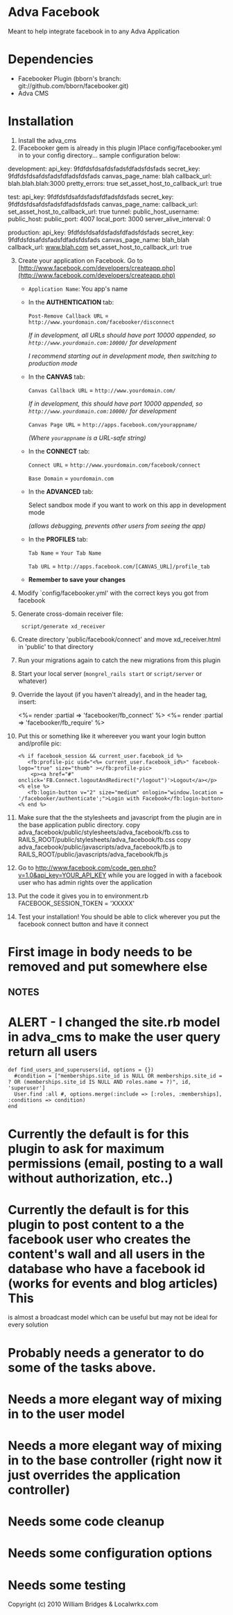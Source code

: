 Adva Facebook
==========================================================

Meant to help integrate facebook in to any Adva Application

Dependencies
============
- Facebooker Plugin (bborn's branch: git://github.com/bborn/facebooker.git)
- Adva CMS


Installation
===================


1. Install the adva_cms
2. (Facebooker gem is already in this plugin )Place config/facebooker.yml in to your config directory... sample configuration below:

development:
  api_key: 9fdfdsfdsafdsfadsfdfadsfdsfads
  secret_key: 9fdfdsfdsafdsfadsfdfadsfdsfads
  canvas_page_name: blah
  callback_url: blah.blah.blah:3000
  pretty_errors: true
  set_asset_host_to_callback_url: true

test:
  api_key: 9fdfdsfdsafdsfadsfdfadsfdsfads
  secret_key: 9fdfdsfdsafdsfadsfdfadsfdsfads
  canvas_page_name:
  callback_url:
  set_asset_host_to_callback_url: true
  tunnel:
    public_host_username:
    public_host:
    public_port: 4007
    local_port: 3000
    server_alive_interval: 0

production:
  api_key: 9fdfdsfdsafdsfadsfdfadsfdsfads
  secret_key: 9fdfdsfdsafdsfadsfdfadsfdsfads
  canvas_page_name: blah_blah
  callback_url: www.blah.com
  set_asset_host_to_callback_url: true

3. Create your application on Facebook. Go to [http://www.facebook.com/developers/createapp.php](http://www.facebook.com/developers/createapp.php)

    * `Application Name`: You app's name
      
    * In the **AUTHENTICATION** tab:
  
        `Post-Remove Callback URL` = `http://www.yourdomain.com/facebooker/disconnect`

        *If in development, all URLs should have port 10000 appended, so `http://www.yourdomain.com:10000/` for development*

        *I recommend starting out in development mode, then switching to production mode*      
     
  
    * In the **CANVAS** tab:

        `Canvas Callback URL` = `http://www.yourdomain.com/` 
      
        *If in development, this should have port 10000 appended, so `http://www.yourdomain.com:10000/` for development*      
      
        `Canvas Page URL` = `http://apps.facebook.com/yourappname/`
      
        _(Where `yourappname` is a URL-safe string)_
          
      
    * In the **CONNECT** tab: 
      
        `Connect URL` = `http://www.yourdomain.com/facebook/connect`
      
        `Base Domain` = `yourdomain.com` 
      
    * In the **ADVANCED** tab: 
      
        Select sandbox mode if you want to work on this app in development mode 
      
        *(allows debugging, prevents other users from seeing the app)*
      
              
    * In the **PROFILES** tab: 
      
        `Tab Name` = `Your Tab Name`
      
        `Tab URL`  = `http://apps.facebook.com/[CANVAS_URL]/profile_tab`
      
    * **Remember to save your changes**
    
4. Modify `config/facebooker.yml' with the correct keys you got from facebook         
    
5. Generate cross-domain receiver file:

        script/generate xd_receiver
6. Create directory 'public/facebook/connect' and move xd_receiver.html in 'public' to that directory
        
7. Run your migrations again to catch the new migrations from this plugin      

8. Start your local server (`mongrel_rails start` or `script/server` or whatever)

11. Override the layout (if you haven't already), and in the header tag, insert:

      <%= render :partial => 'facebooker/fb_connect' %>
      <%= render :partial => 'facebooker/fb_require' %>

12. Put this or something like it whereever you want your login button and/profile pic:

        <% if facebook_session && current_user.facebook_id %>
           <fb:profile-pic uid="<%= current_user.facebook_id%>" facebook-logo="true" size="thumb" ></fb:profile-pic>
            <p><a href="#" onclick='FB.Connect.logoutAndRedirect("/logout")'>Logout</a></p>
        <% else %>
           <fb:login-button v="2" size="medium" onlogin="window.location = '/facebooker/authenticate';">Login with Facebook</fb:login-button>
        <% end %>

13. Make sure that the the stylesheets and javascript from the plugin are in the base application public directory.
    copy adva_facebook/public/stylesheets/adva_facebook/fb.css to RAILS_ROOT/public/stylesheets/adva_facebook/fb.css
    copy adva_facebook/public/javascripts/adva_facebook/fb.js to RAILS_ROOT/public/javascripts/adva_facebook/fb.js           
14. Go to http://www.facebook.com/code_gen.php?v=1.0&api_key=YOUR_API_KEY while you are logged in with a facebook user who has admin rights over the application
15. Put the code it gives you in to environment.rb
     FACEBOOK_SESSION_TOKEN = 'XXXXX'       
16. Test your installation! You should be able to click wherever you put the facebook connect button and have it connect


# First image in body needs to be removed and put somewhere else
## NOTES ##


# ALERT - I changed the site.rb model in adva_cms to make the user query return all users
    def find_users_and_superusers(id, options = {})
      #condition = ["memberships.site_id is NULL OR memberships.site_id = ? OR (memberships.site_id IS NULL AND roles.name = ?)", id, 'superuser']
      User.find :all #, options.merge(:include => [:roles, :memberships], :conditions => condition)
    end
# Currently the default is for this plugin to ask for maximum permissions (email, posting to a wall without authorization, etc..)
# Currently the default is for this plugin to post content to a the facebook user who creates the content's wall and all users in the database who have a facebook id (works for events and blog articles) This
  is almost a broadcast model which can be useful but may not be ideal for every solution
# Probably needs a generator to do some of the tasks above.
# Needs a more elegant way of mixing in to the user model
# Needs a more elegant way of mixing in to the base controller (right now it just overrides the application controller)
# Needs some code cleanup
# Needs some configuration options
# Needs some testing


Copyright (c) 2010 William Bridges & Localwrkx.com
